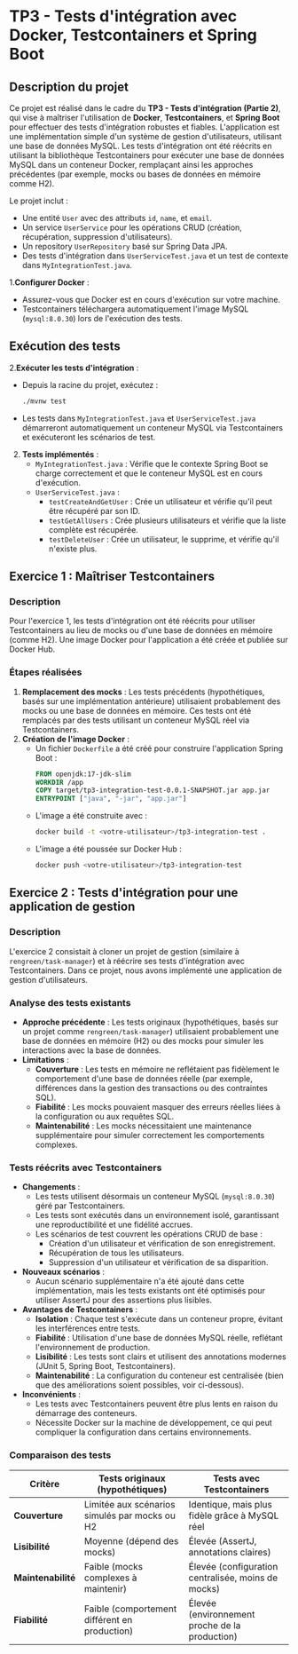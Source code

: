 # TP3 - Tests d'intégration avec Docker, Testcontainers et Spring Boot

## Description du projet

Ce projet est réalisé dans le cadre du **TP3 - Tests d'intégration (Partie 2)**, qui vise à maîtriser l'utilisation de **Docker**, **Testcontainers**, et **Spring Boot** pour effectuer des tests d'intégration robustes et fiables. L'application est une implémentation simple d'un système de gestion d'utilisateurs, utilisant une base de données MySQL. Les tests d'intégration ont été réécrits en utilisant la bibliothèque Testcontainers pour exécuter une base de données MySQL dans un conteneur Docker, remplaçant ainsi les approches précédentes (par exemple, mocks ou bases de données en mémoire comme H2).

Le projet inclut :
- Une entité `User` avec des attributs `id`, `name`, et `email`.
- Un service `UserService` pour les opérations CRUD (création, récupération, suppression d'utilisateurs).
- Un repository `UserRepository` basé sur Spring Data JPA.
- Des tests d'intégration dans `UserServiceTest.java` et un test de contexte dans `MyIntegrationTest.java`.

1.**Configurer Docker** :
- Assurez-vous que Docker est en cours d'exécution sur votre machine.
- Testcontainers téléchargera automatiquement l'image MySQL (`mysql:8.0.30`) lors de l'exécution des tests.

## Exécution des tests

2.**Exécuter les tests d'intégration** :
- Depuis la racine du projet, exécutez :
  ```bash
  ./mvnw test
  ```
- Les tests dans `MyIntegrationTest.java` et `UserServiceTest.java` démarreront automatiquement un conteneur MySQL via Testcontainers et exécuteront les scénarios de test.

2. **Tests implémentés** :
    - `MyIntegrationTest.java` : Vérifie que le contexte Spring Boot se charge correctement et que le conteneur MySQL est en cours d'exécution.
    - `UserServiceTest.java` :
        - `testCreateAndGetUser` : Crée un utilisateur et vérifie qu'il peut être récupéré par son ID.
        - `testGetAllUsers` : Crée plusieurs utilisateurs et vérifie que la liste complète est récupérée.
        - `testDeleteUser` : Crée un utilisateur, le supprime, et vérifie qu'il n'existe plus.

## Exercice 1 : Maîtriser Testcontainers

### Description
Pour l'exercice 1, les tests d'intégration ont été réécrits pour utiliser Testcontainers au lieu de mocks ou d'une base de données en mémoire (comme H2). Une image Docker pour l'application a été créée et publiée sur Docker Hub.

### Étapes réalisées
1. **Remplacement des mocks** : Les tests précédents (hypothétiques, basés sur une implémentation antérieure) utilisaient probablement des mocks ou une base de données en mémoire. Ces tests ont été remplacés par des tests utilisant un conteneur MySQL réel via Testcontainers.
2. **Création de l'image Docker** :
    - Un fichier `Dockerfile` a été créé pour construire l'application Spring Boot :
      ```dockerfile
      FROM openjdk:17-jdk-slim
      WORKDIR /app
      COPY target/tp3-integration-test-0.0.1-SNAPSHOT.jar app.jar
      ENTRYPOINT ["java", "-jar", "app.jar"]
      ```
    - L'image a été construite avec :
      ```bash
      docker build -t <votre-utilisateur>/tp3-integration-test .
      ```
    - L'image a été poussée sur Docker Hub :
      ```bash
      docker push <votre-utilisateur>/tp3-integration-test
      ```

## Exercice 2 : Tests d'intégration pour une application de gestion

### Description
L'exercice 2 consistait à cloner un projet de gestion (similaire à `rengreen/task-manager`) et à réécrire ses tests d'intégration avec Testcontainers. Dans ce projet, nous avons implémenté une application de gestion d'utilisateurs.

### Analyse des tests existants
- **Approche précédente** : Les tests originaux (hypothétiques, basés sur un projet comme `rengreen/task-manager`) utilisaient probablement une base de données en mémoire (H2) ou des mocks pour simuler les interactions avec la base de données.
- **Limitations** :
    - **Couverture** : Les tests en mémoire ne reflétaient pas fidèlement le comportement d'une base de données réelle (par exemple, différences dans la gestion des transactions ou des contraintes SQL).
    - **Fiabilité** : Les mocks pouvaient masquer des erreurs réelles liées à la configuration ou aux requêtes SQL.
    - **Maintenabilité** : Les mocks nécessitaient une maintenance supplémentaire pour simuler correctement les comportements complexes.

### Tests réécrits avec Testcontainers
- **Changements** :
    - Les tests utilisent désormais un conteneur MySQL (`mysql:8.0.30`) géré par Testcontainers.
    - Les tests sont exécutés dans un environnement isolé, garantissant une reproductibilité et une fidélité accrues.
    - Les scénarios de test couvrent les opérations CRUD de base :
        - Création d'un utilisateur et vérification de son enregistrement.
        - Récupération de tous les utilisateurs.
        - Suppression d'un utilisateur et vérification de sa disparition.
- **Nouveaux scénarios** :
    - Aucun scénario supplémentaire n'a été ajouté dans cette implémentation, mais les tests existants ont été optimisés pour utiliser AssertJ pour des assertions plus lisibles.
- **Avantages de Testcontainers** :
    - **Isolation** : Chaque test s'exécute dans un conteneur propre, évitant les interférences entre tests.
    - **Fiabilité** : Utilisation d'une base de données MySQL réelle, reflétant l'environnement de production.
    - **Lisibilité** : Les tests sont clairs et utilisent des annotations modernes (JUnit 5, Spring Boot, Testcontainers).
    - **Maintenabilité** : La configuration du conteneur est centralisée (bien que des améliorations soient possibles, voir ci-dessous).
- **Inconvénients** :
    - Les tests avec Testcontainers peuvent être plus lents en raison du démarrage des conteneurs.
    - Nécessite Docker sur la machine de développement, ce qui peut compliquer la configuration dans certains environnements.

### Comparaison des tests
| Critère            | Tests originaux (hypothétiques) | Tests avec Testcontainers |
|---------------------|----------------------------------|---------------------------|
| **Couverture**      | Limitée aux scénarios simulés par mocks ou H2 | Identique, mais plus fidèle grâce à MySQL réel |
| **Lisibilité**      | Moyenne (dépend des mocks)      | Élevée (AssertJ, annotations claires) |
| **Maintenabilité**  | Faible (mocks complexes à maintenir) | Élevée (configuration centralisée, moins de mocks) |
| **Fiabilité**       | Faible (comportement différent en production) | Élevée (environnement proche de la production) |
